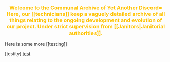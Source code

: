 <h3 style="text-align: center; color:#FFC300;">Welcome to the Communal Archive of Yet Another Discord=
Here, our [[technicians]] keep a vaguely detailed archive of all things relating to the ongoing development and evolution of our project. Under strict supervision from [[Janitors|Janitorial authorities]].
</h3>


Here is some more [[testing]]

[testity] [test](test.md)